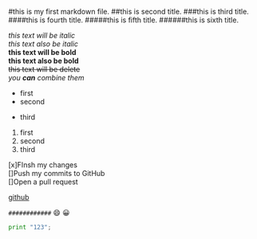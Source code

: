 #this is my first markdown file.
##this is second title.
###this is third title.
####this is fourth title.
#####this is fifth title.
######this is sixth title.

*this text will be italic*<br>
_this text also be italic_<br>
**this text will be bold**<br>
__this text also be bold__<br>
~~this text will be delete~~<br>
_you **can** combine them_<br>

- first
- second
* third

1. first
2. second
3. third

[x]FInsh my changes<br>
[]Push my commits to GitHub<br>
[]Open a pull request<br>

[github](http://github.com)<br>

`############`
:smile:
:grinning:
```python
print "123";
```
